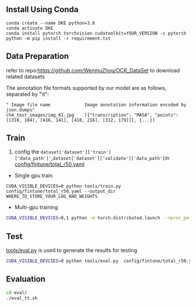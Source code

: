 


## Install Using Conda
```
conda create --name DKE python=3.8
conda activate DKE
conda install pytorch torchvision cudatoolkit=YOUR_VERSION -c pytorch
python -m pip install -r requirement.txt
```


## Data Preparation

refer to repo:https://github.com/WenmuZhou/OCR_DataSet to download related datasets

The annotation file formats supported by our model are as follows, separated by "\t":

```
" Image file name             Image annotation information encoded by json.dumps"
ch4_test_images/img_61.jpg    [{"transcription": "MASA", "points": [[310, 104], [416, 141], [418, 216], [312, 179]]}, {...}]
```




## Train



1. config the `dataset['dataset']['train']['data_path']'`,`dataset['dataset']['validate']['data_path']`in [config/fintune/total_r50.yaml](config/fintune/total_r50.yaml)
* Single gpu train
```
CUDA_VISIBLE_DEVICES=0 python tools/train.py config/fintune/total_r50.yaml --output_dir WHERE_TO_STORE_YOUR_LOG_AND_WEIGHTS
```
* Multi-gpu training
```bash
CUDA_VISIBLE_DEVICES=0,1 python -m torch.distributed.launch --nproc_per_node=2 tools/train.py config/fintune/total_r50.yaml  --output_dir WHERE_TO_STORE_YOUR_LOG_AND_WEIGHTS
```
## Test

[tools/eval.py](tools/eval.py) is used to generate the results for testing


```bash
CUDA_VISIBLE_DEVCIES=0 python tools/eval.py  config/fintune/total_r50.yaml --model_path MODEL_PATH --dataset DATASET_NAME
```
## Evaluation
```bash
cd eval/
./eval_tt.sh
```

